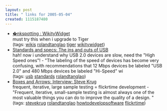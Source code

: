 ```yaml
---
layout: post
title: " links for 2005-05-04"
created: 1115187480
---
```

<ul class="delicious">
	<li>
		<div class="delicious-link"><a href="http://inkspotting.com/wikity/eula.html">�nkspotting : WikityWidget</a></div>
		<div class="delicious-extended">must try this when i upgrade to Tiger</div>
		<div class="delicious-tags">(tags: <a href="http://del.icio.us/rtanglao/wikis">wikis</a> <a href="http://del.icio.us/rtanglao/rolandtanglao">rolandtanglao</a> <a href="http://del.icio.us/rtanglao/tiger">tiger</a> <a href="http://del.icio.us/rtanglao/wikitywidget">wikitywidget</a>)</div>
	</li>
	<li>
		<div class="delicious-link"><a href="http://www-128.ibm.com/developerworks/power/library/pa-spec7.html?ca=dgr-mw44USB">Standards and specs: The ins and outs of USB</a></div>
		<div class="delicious-extended">hah! now i understand why USB 2.0 devices are slow, need the "High Speed ones"! - "The labeling of the speed of devices has become very confusing, with recommendations that 12 Mbps devices be labeled "USB 2.0" and 480 Mbps devices be labeled "Hi-Speed" wi</div>
		<div class="delicious-tags">(tags: <a href="http://del.icio.us/rtanglao/usb">usb</a> <a href="http://del.icio.us/rtanglao/standards">standards</a> <a href="http://del.icio.us/rtanglao/rolandtanglao">rolandtanglao</a>)</div>
	</li>
	<li>
		<div class="delicious-link"><a href="http://www.boxesandarrows.com/archives/interview_steve_krug.php">Boxes and Arrows: Interview: Steve Krug</a></div>
		<div class="delicious-extended">frequent, iterative, large sample testing = flickrtime development - "Frequent, iterative, small-sample testing is almost always one of the most valuable things you can do to improve the quality of a design. "</div>
		<div class="delicious-tags">(tags: <a href="http://del.icio.us/rtanglao/stevekrug">stevekrug</a> <a href="http://del.icio.us/rtanglao/rolandtanglao">rolandtanglao</a> <a href="http://del.icio.us/rtanglao/howtodevelopsoftware">howtodevelopsoftware</a> <a href="http://del.icio.us/rtanglao/flickrtime">flickrtime</a>)</div>
	</li>
</ul>


